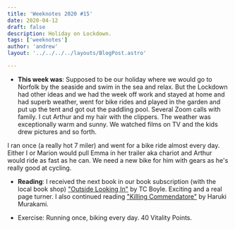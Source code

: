 ```yaml
---
title: 'Weeknotes 2020 #15'
date: 2020-04-12
draft: false
description: Holiday on Lockdown.
tags: ['weeknotes']
author: 'andrew'
layout: '../../../../layouts/BlogPost.astro'

---
```

- **This week was**: Supposed to be our holiday where we would go to Norfolk by the seaside and swim in the sea and relax. But the Lockdown had other ideas and we had the week off work and stayed at home and had superb weather, went for bike rides and played in the garden and put up the tent and got out the paddling pool. Several Zoom calls with family. I cut Arthur and my hair with the clippers. The weather was exceptionally warm and sunny. We watched films on TV and the kids drew pictures and so forth.

I ran once (a really hot 7 miler) and went for a bike ride almost every day. Either I or Marion would pull Emma in her trailer aka chariot and Arthur would ride as fast as he can. We need a new bike for him with gears as he's really good at cycling.

- **Reading**: I received the next book in our book subscription (with the local book shop) ["Outside Looking In"](https://www.goodreads.com/book/show/39854442-outside-looking-in) by TC Boyle. Exciting and a real page turner. I also continued reading ["Killing Commendatore"](https://www.goodreads.com/book/show/38820047-killing-commendatore) by Haruki Murakami.

- Exercise: Running once, biking every day. 40 Vitality Points.


